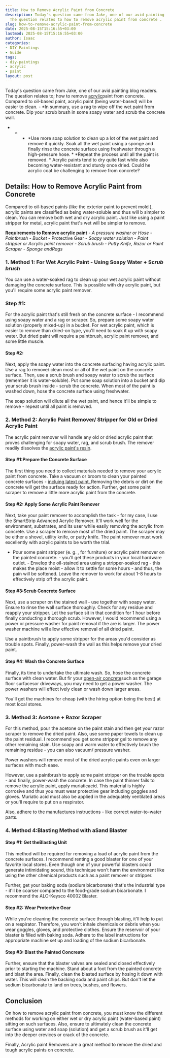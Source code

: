 ```yaml
---
title: How to Remove Acrylic Paint from Concrete
description: Today's question came from Jake, one of our avid painting blog readers.
  The question relates to how to remove acrylic paint from concrete .
slug: how-to-remove-acrylic-paint-from-concrete
date: 2025-08-15T15:16:55+03:00
lastmod: 2025-08-15T15:16:55+03:00
author: Isaac
categories:
- DIY Paintings
- Guide
tags:
- diy-paintings
- acrylic
- paint
layout: post
---
```

Today's question came from Jake, one of our avid painting blog readers. The question relates to; how to remove [acrylic](https://pestpolicy.com/how-to-remove-acrylic-paint-from-canvas/)paint from concrete. Compared to oil-based paint, acrylic paint (being water-based) will be easier to clean. - *In summary, use a rag to wipe off the wet paint from concrete. Dip your scrub brush in some soapy water and scrub the concrete wall.

* - - *Use more soap solution to clean up a lot of the wet paint and remove it quickly. Soak all the wet paint using a sponge and finally rinse the concrete surface using freshwater through a high-pressure hose. * *Repeat the process until all the paint is removed. * Acrylic paints tend to dry quite fast while also becoming water-resistant and sturdy once dried. Could he acrylic coat be challenging to remove from concrete?

##  Details: How to Remove Acrylic Paint from Concrete

Compared to oil-based paints (like the exterior paint to prevent mold ), acrylic paints are classified as being water-soluble and thus will b simpler to clean. You can remove both wet and dry acrylic paint. Just like using a paint stripper for metal, acrylic paint that's wet will be simpler to remove.

**Requirements to Remove acrylic paint** - *A pressure washer or Hose* - *Paintbrush* - *Bucket* - Protective Gear - *Soapy water solution* - *Paint stripper or Acrylic paint remover* - *Scrub brush* - *Putty Knife, Razor or Paint Scraper* - *Sponge andRags*

###  1. Method 1: For Wet Acrylic Paint - Using Soapy Water + Sc*rub brush*

You can use a water-soaked rag to clean up your wet acrylic paint without damaging the concrete surface. This is possible with dry acrylic paint, but you'll require some acrylic paint remover.

###  Step #1:

For the acrylic paint that's still fresh on the concrete surface - I recommend using soapy water and a rag or scraper. So, prepare some soapy water solution (properly mixed-up) in a bucket. For wet acrylic paint, which is easier to remove than dried-on type, you'll need to soak it up with soapy water. But dried paint will require a paintbrush, acrylic paint remover, and some little muscle.

####  Step #2:

Next, apply the soapy water into the concrete surfacing having acrylic paint. Use a rag to remove/ clean most or all of the wet paint on the concrete surface. Then, use a scrub brush and soapy water to scrub the surface (remember it is water-soluble). Put some soap solution into a bucket and dip your scrub brush inside - scrub the concrete. When most of the paint is washed down, hose the concrete surface using freshwater.

The soap solution will dilute all the wet paint, and hence it'll be simple to remove - repeat until all paint is removed.

###  2. Method 2: Acrylic Paint Remover/ Stripper for Old or Dried Acrylic Paint

The acrylic paint remover will handle any old or dried acrylic paint that proves challenging for soapy water, rag, and scrub brush. The remover readily dissolves the [acrylic paint's resin](https://www.sciencedirect.com/topics/chemistry/acrylic-resin).

####  Step #1:**Prepare the Concrete Surface**

The first thing you need to collect materials needed to remove your acrylic paint from concrete. Take a vacuum or broom to clean your painted concrete surfaces - [incluing latext paint. ](https://pestpolicy.com/how-to-remove-latex-paint-from-concrete/)Removing the debris or dirt on the concrete will get the surface ready for action. Further, get some paint scraper to remove a little more acrylic paint from the concrete.

####  Step #2: Apply Some Acrylic Paint Remover

Next, take your paint remover to accomplish the task - for my case, I use the SmartStrip Advanced Acrylic Remover. It'll work well for the environment, substrates, and its user while easily removing the acrylic from concrete. Use a scraper to remove most of the dried paint. The scraper may be either a shovel, utility knife, or putty knife. The paint remover must work excellently with acrylic paints to be worth the trial.

- Pour some paint stripper (e. g. , for furniture) or acrylic paint remover on the painted concrete. - you'll get these products in your local hardware outlet. - Envelop the oil-stained area using a stripper-soaked rag - this makes the place moist - allow it to settle for some hours - and thus, the pain will be softened. Leave the remover to work for about 1-8 hours to effectively strip off the acrylic paint.

####  Step #3:**Scrub Concrete Surface**

Next, use a scraper on the stained wall - use together with soapy water. Ensure to rinse the wall surface thoroughly. Check for any residue and reapply your stripper. Let the surface sit in that condition for 1 hour before finally conducting a thorough scrub. However, I would recommend using a power or pressure washer for paint removal if the are is larger. The power washer machine will allow effective removal of all dried paint.

Use a paintbrush to apply some stripper for the areas you'd consider as trouble spots. Finally, power-wash the wall as this helps remove your dried paint.

####  Step #4: Wash the Concrete Surface

Finally, its time to undertake the ultimate wash. So, hose the concrete surface with clean water. But fir your [open-air concrete](https://pestpolicy.com/how-to-remove-paint-from-concrete-without-chemicals/)such as the garage floor surfacesor driveways, you may need to get a power washer. The power washers will effect ively clean or wash down larger areas.

You'll get the machines for cheap (with the hiring option being the best) at most local stores.

###  3. Method 3: Acetone + Razor Scraper

For this method, pour the acetone on the paint stain and then get your razor scraper to remove the dried paint. Also, use some paper towels to clean up the paint residual. I recommend you get some stripper gel to remove any other remaining stain. Use soapy and warm water to effectively brush the remaining residue - you can also vacuum/ pressure washer.

Power washers will remove most of the dried acrylic paints even on larger surfaces with much ease.

However, use a paintbrush to apply some paint stripper on the trouble spots - and finally, power-wash the concrete. In case the paint thinner fails to remove the acrylic paint, apply muriaticacid. This material is highly corrosive and thus you must wear protective gear including goggles and gloves. Muriatic acid must also be applied in the adequately ventilated areas or you'll require to put on a respirator.

Also, adhere to the manufactures instructions - like correct water-to-water parts.

###  4. Method 4:**Blasting Method with a**Sand Blaster

####  Step #1: Get the**Blasting Unit**

This method will be required for removing a load of acrylic paint from the concrete surfaces. I recommend renting a good blaster for one of your favorite local stores. Even though one of your powerful blasters could generate intimidating sound, this technique won't harm the environment like using the other chemical products such as a paint remover or stripper.

Further, get your baking soda (sodium bicarbonate) that's the industrial type - it'll be coarser compared to the food-grade sodium bicarbonate. I recommend the ALC-Keysco 40002 Blaster.

####  Step #2: Wear Protective Gear

While you're cleaning the concrete surface through blasting, it'll help to put on a respirator. Therefore, you won't inhale chemicals or debris when you wear goggles, gloves, and protective clothes. Ensure the reservoir of your blaster is filled with baking soda. Adhere to the label instructions for appropriate machine set up and loading of the sodium bicarbonate.

####  Step #3: Blast the Painted Concreate

Further, ensure that the blaster valves are sealed and closed effectively prior to starting the machine. Stand about a foot from the painted concrete and blast the area. Finally, clean the blasted surface by hosing it down with water. This will clean the backing soda and paint chips. But don't let the sodium bicarbonate to land on trees, bushes, and flowers.

##  Conclusion

On how to remove acrylic paint from concrete, you must know the different methods for working on either wet or dry acrylic paint (water-based paint) sitting on such surfaces. Also, ensure to ultimately clean the concrete surface using water and soap (solution) and get a scrub brush as it'll get into the deeper crevices or crack of the concrete.

Finally, Acrylic paint Removers are a great method to remove the dried and tough acrylic paints on concrete.
